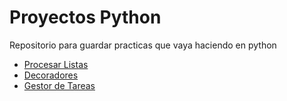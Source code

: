 # Proyectos Python


Repositorio para guardar practicas que vaya haciendo en python

- [Procesar Listas](/ProcesarListas)
- [Decoradores](/Decoradores)
- [Gestor de Tareas](/SistemaDeGestionDeTareas)